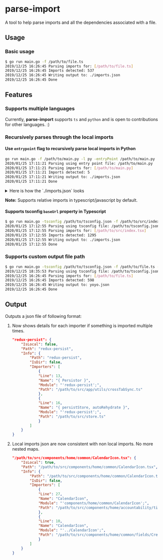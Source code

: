 # parse-import

A tool to help parse imports and all the dependencies associated with a file.

## Usage

### Basic usage

```bash
$ go run main.go -f /path/to/file.ts
2019/12/25 16:26:45 Parsing imports for: [/path/to/file.ts]
2019/12/25 16:26:45 Imports detected: 537
2019/12/25 16:26:45 Writing output to: ./imports.json
2019/12/25 16:26:45 Done
```

## Features

### Supports multiple languages

Currently, **parse-import** supports `ts` and `python` and is open to contributions for other languages. :)

### Recursively parses through the local imports

#### Use `entrypoint` flag to recursively parse local imports in Python

```bash
go run main.go -f /path/to/main.py -l py -entryPoint /path/to/main.py
2020/01/25 17:11:21 Parsing using entry point file: /path/to/main.py
2020/01/25 17:11:21 Parsing imports for: [/path/to/main.py]
2020/01/25 17:11:21 Imports detected: 5
2020/01/25 17:11:21 Writing output to: ./imports.json
2020/01/25 17:11:21 Done
```

<details>
<summary>Here is how the `./imports.json` looks</summary>

```json
{
  "/path/to/baseDir/ablah/abc.py": {
    "IsLocal": true,
    "Path": "/path/to/baseDir/ablah/abc.py",
    "Info": {
      "Path": "/path/to/baseDir/ablah/abc.py",
      "IsDir": false,
      "Importers": [
        {
          "Line": 2,
          "Name": "some2",
          "Module": "ablah.abc",
          "Path": "/path/to/baseDir/main.py"
        }
      ]
    }
  },
  "/path/to/baseDir/utils/blahhah/something/": {
    "IsLocal": true,
    "Path": "/path/to/baseDir/utils/blahhah/something/",
    "Info": {
      "Path": "/path/to/baseDir/utils/blahhah/something/",
      "IsDir": true,
      "Importers": [
        {
          "Line": 4,
          "Name": "ess",
          "Module": "utils.blahhah.something",
          "Path": "/path/to/baseDir/main.py"
        }
      ]
    }
  },
  "/path/to/baseDir/utils/blahhah/uss.py": {
    "IsLocal": true,
    "Path": "/path/to/baseDir/utils/blahhah/uss.py",
    "Info": {
      "Path": "/path/to/baseDir/utils/blahhah/uss.py",
      "IsDir": false,
      "Importers": [
        {
          "Line": 3,
          "Name": "some3",
          "Module": "utils.blahhah.uss",
          "Path": "/path/to/baseDir/main.py"
        }
      ]
    }
  },
  "/path/to/baseDir/utils/utils.py": {
    "IsLocal": true,
    "Path": "/path/to/baseDir/utils/utils.py",
    "Info": {
      "Path": "/path/to/baseDir/utils/utils.py",
      "IsDir": false,
      "Importers": [
        {
          "Line": 1,
          "Name": "some",
          "Module": "utils.utils",
          "Path": "/path/to/baseDir/ablah/abc.py"
        },
        {
          "Line": 3,
          "Name": "some",
          "Module": "utils.utils",
          "Path": "/path/to/baseDir/utils/blahhah/uss.py"
        },
        {
          "Line": 1,
          "Name": "some",
          "Module": "utils.utils",
          "Path": "/path/to/baseDir/main.py"
        }
      ]
    }
  },
  "datetime": {
    "IsLocal": false,
    "Path": "datetime",
    "Info": {
      "Path": "datetime",
      "IsDir": false,
      "Importers": [
        {
          "Line": 1,
          "Name": "datetime",
          "Module": "datetime",
          "Path": "/path/to/baseDir/utils/blahhah/uss.py"
        }
      ]
    }
  }
}
```

</details>

**Note:** Supports relative imports in typescript/javascript by default.

#### Supports tsconfig `baseUrl` property in Typescript

```bash
$ go run main.go -tsconfig /path/to/tsconfig.json -f /path/to/src/index.tsx
2020/01/25 17:12:55 Parsing using tsconfig file: /path/to/tsconfig.json
2020/01/25 17:12:55 Parsing imports for: [/path/to/src/index.tsx]
2020/01/25 17:12:55 Imports detected: 1295
2020/01/25 17:12:55 Writing output to: ./imports.json
2020/01/25 17:12:55 Done
```

### Supports custom output file path

```bash
$ go run main.go -tsconfig /path/to/tsconfig.json -f /path/to/file.ts -o yoyo.json
2019/12/25 18:35:53 Parsing using tsconfig file: /path/to/tsconfig.json
2019/12/25 16:26:45 Parsing imports for: [/path/to/file.ts]
2019/12/25 16:26:45 Imports detected: 598
2019/12/25 16:26:45 Writing output to: yoyo.json
2019/12/25 16:26:45 Done
```

## Output

Outputs a json file of following format:

1. Now shows details for each importer if something is imported multiple times.

    ```json
    "redux-persist": {
        "IsLocal": false,
        "Path": "redux-persist",
        "Info": {
            "Path": "redux-persist",
            "IsDir": false,
            "Importers": [
                {
                "Line": 13,
                "Name": "{ Persistor }",
                "Module": "'redux-persist';",
                "Path": "/path/to/src/app/utils/crossTabSync.ts"
                },
                {
                "Line": 16,
                "Name": "{ persistStore, autoRehydrate }",
                "Module": "'redux-persist';",
                "Path": "/path/to/src/store.ts"
                }
            ]
        }
    }
    ```

2. Local imports json are now consistent with non local imports. No more nested maps.

    ```json
    "/path/to/src/components/home/common/CalendarIcon.tsx": {
        "IsLocal": true,
        "Path": "/path/to/src/components/home/common/CalendarIcon.tsx",
        "Info": {
            "Path": "/path/to/src/components/home/common/CalendarIcon.tsx",
            "IsDir": false,
            "Importers": [
                {
                "Line": 27,
                "Name": "CalendarIcon",
                "Module": "'components/home/common/CalendarIcon';",
                "Path": "/path/to/src/components/home/accountability/time-and-attendance/UpdateTodo.tsx"
                },
                {
                "Line": 10,
                "Name": "CalendarIcon",
                "Module": "'../CalendarIcon';",
                "Path": "/path/to/src/components/home/common/fields/CreateTodo.tsx"
                }
            ]
        }
    }
    ```
